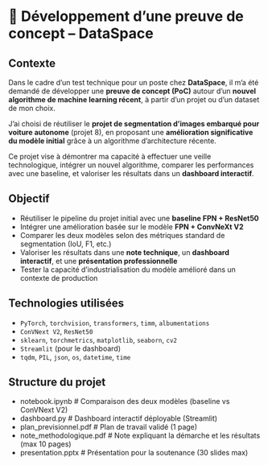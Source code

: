 # 🔬 Développement d’une preuve de concept – DataSpace

## Contexte

Dans le cadre d’un test technique pour un poste chez **DataSpace**, il m’a été demandé de développer une **preuve de concept (PoC)** autour d’un **nouvel algorithme de machine learning récent**, à partir d’un projet ou d’un dataset de mon choix.

J’ai choisi de réutiliser le **projet de segmentation d’images embarqué pour voiture autonome** (projet 8), en proposant une **amélioration significative du modèle initial** grâce à un algorithme d’architecture récente.

Ce projet vise à démontrer ma capacité à effectuer une veille technologique, intégrer un nouvel algorithme, comparer les performances avec une baseline, et valoriser les résultats dans un **dashboard interactif**.

## Objectif

- Réutiliser le pipeline du projet initial avec une **baseline FPN + ResNet50**
- Intégrer une amélioration basée sur le modèle **FPN + ConvNeXt V2**
- Comparer les deux modèles selon des métriques standard de segmentation (IoU, F1, etc.)
- Valoriser les résultats dans une **note technique**, un **dashboard interactif**, et une **présentation professionnelle**
- Tester la capacité d’industrialisation du modèle amélioré dans un contexte de production

## Technologies utilisées

- `PyTorch`, `torchvision`, `transformers`, `timm`, `albumentations`
- `ConVNext V2`, `ResNet50`
- `sklearn`, `torchmetrics`, `matplotlib`, `seaborn`, `cv2`
- `Streamlit` (pour le dashboard)
- `tqdm`, `PIL`, `json`, `os`, `datetime`, `time`

## Structure du projet

- notebook.ipynb                    # Comparaison des deux modèles (baseline vs ConVNext V2)
- dashboard.py                      # Dashboard interactif déployable (Streamlit)
- plan_previsionnel.pdf            # Plan de travail validé (1 page)
- note_methodologique.pdf          # Note expliquant la démarche et les résultats (max 10 pages)
- presentation.pptx                # Présentation pour la soutenance (30 slides max)
